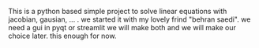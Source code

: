 This is a python based simple project to solve linear equations with jacobian, gausian, ... . we started it with my lovely frind "behran saedi".
we need a gui in pyqt or streamlit we will make both and we will make our choice later.
this enough for now.
